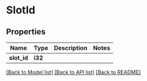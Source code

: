 # SlotId

## Properties

Name | Type | Description | Notes
------------ | ------------- | ------------- | -------------
**slot_id** | **i32** |  | 

[[Back to Model list]](../README.md#documentation-for-models) [[Back to API list]](../README.md#documentation-for-api-endpoints) [[Back to README]](../README.md)


